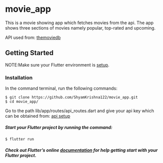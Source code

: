 # movie_app

This is a movie showing app which fetches movies from the api. The app shows three sections of movies namely popular, top-rated and upcoming.

API used from: <a href="https://www.themoviedb.org/">themoviedb</a>

## Getting Started

NOTE:Make sure your Flutter environment is <a href="https://flutter.dev/docs/get-started/install">setup</a>.

### Installation

In the command terminal, run the following commands:

    $ git clone https://github.com/ShyamKrishna122/movie_app.git
    $ cd movie_app/

Go to the path lib/app/routes/api_routes.dart and give your api key which can be obtained from: <a href="https://www.themoviedb.org/settings/api">api setup</a>

##### Start your Flutter project by running the command:
    $ flutter run

##### Check out Flutter’s online [documentation](http://flutter.io/) for help getting start with your Flutter project. 
